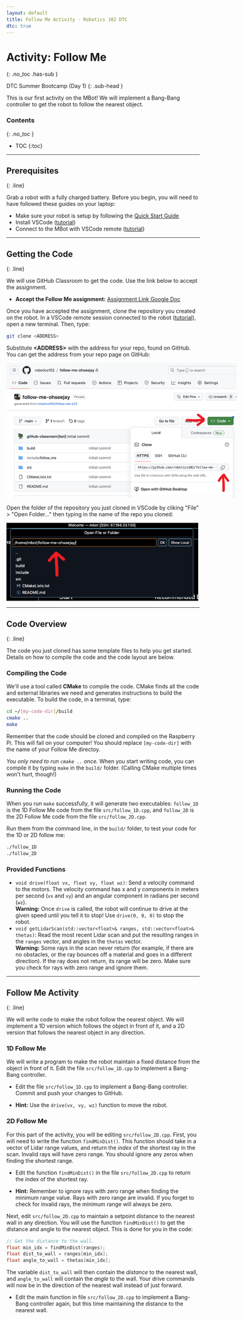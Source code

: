 ```yaml
---
layout: default
title: Follow Me Activity - Robotics 102 DTC
dtc: true
---
```


# Activity: Follow Me
{: .no_toc .has-sub }

DTC Summer Bootcamp (Day 1)
{: .sub-head }

This is our first activity on the MBot! We will implement a Bang-Bang controller to get the robot to follow the nearest object.

### Contents
{: .no_toc }

* TOC
{:toc}

---

## Prerequisites
{: .line}

Grab a robot with a fully charged battery.
Before you begin, you will need to have followed these guides on your laptop:
* Make sure your robot is setup by following the [Quick Start Guide](/tutorials/robot.html#quickstart)
* Install VSCode ([tutorial](/tutorials/setup.html))
* Connect to the MBot with VSCode remote ([tutorial](/tutorials/robot.html#sec_robot_prog))

---

## Getting the Code
{: .line}

We will use GitHub Classroom to get the code. Use the link below to accept the assignment.

<ul class="link-box">
    <li class="icon solid fa-link">
        <strong>Accept the Follow Me assignment:</strong>
        <a href="https://docs.google.com/document/d/1ppkNj2ft377G_Su0ave4pDe0A3_GRCkConf4jKNvTcw/edit?usp=sharing" target="_blank">Assignment Link Google Doc</a>
    </li>
</ul>

Once you have accepted the assignment, clone the repository you created on the robot. In a VSCode remote session connected to the robot ([tutorial](/tutorials/robot.html#sec_robot_prog)), open a new terminal. Then, type:
```bash
git clone <ADDRESS>
```
Substitute **&lt;ADDRESS&gt;** with the address for your repo, found on GitHub. You can get the address from your repo page on GitHub:

<span class="image centered"><img src="/assets/images/dtc/get-git-address.png" alt="" style="max-width:600px;"/></span>

Open the folder of the repository you just cloned in VSCode by cliking &quot;File&quot; &gt; &quot;Open Folder...&quot; then typing in the name of the repo you cloned:

<span class="image centered"><img src="/assets/images/dtc/open-project-folder.png" alt="" style="max-width:500px;"/></span>

---

## Code Overview
{: .line}

The code you just cloned has some template files to help you get started. Details on how to compile the code and the code layout are below.

### Compiling the Code

We'll use a tool called **CMake** to compile the code. CMake finds all the code and external libraries we need and generates instructions to build the executable. To build the code, in a terminal, type:

```bash
cd ~/[my-code-dir]/build
cmake ..
make
```

Remember that the code should be cloned and compiled on the Raspberry Pi. This will fail on your computer!
You should replace `[my-code-dir]` with the name of your Follow Me directoy.

*You only need to run `cmake ..` once.* When you start writing code, you can compile it by typing `make` in the `build/` folder. (Calling CMake multiple times won't hurt, though!)

### Running the Code

When you run `make` successfully, it will generate two executables: `follow_1D` is the 1D Follow Me code from the file `src/follow_1D.cpp`, and `follow_2D` is the 2D Follow Me code from the file `src/follow_2D.cpp`.

Run them from the command line, in the `build/` folder, to test your code for the 1D or 2D follow me:
```bash
./follow_1D
./follow_2D
```

### Provided Functions

<ul class="hint">
    <li class="icon solid fa-cogs">
        <code>void drive(float vx, float vy, float wz)</code>: Send a velocity command to the motors. The velocity command has x and y components in meters per second (<code>vx</code> and <code>vy</code>) and an angular component in radians per second (<code>wz</code>).<br/>
        <strong>Warning:</strong> Once <code>drive</code> is called, the robot will continue to drive at the given speed until you tell it to stop! Use <code>drive(0, 0, 0)</code> to stop the robot.
    </li>
    <li class="icon solid fa-cogs">
        <code>void getLidarScan(std::vector&lt;float&gt;&amp; ranges, std::vector&lt;float&gt;&amp; thetas)</code>: Read the most recent Lidar scan and put the resulting ranges in the <code>ranges</code> vector, and angles in the <code>thetas</code> vector. <br/>
        <strong>Warning:</strong> Some rays in the scan never return (for example, if there are no obstacles, or the ray bounces off a material and goes in a different direction). If the ray does not return, its range will be zero. Make sure you check for rays with zero range and ignore them.
    </li>
    <!-- <li class="icon solid fa-cogs">
        <code>double normalizeAngle(double angle)</code>: Normalize an angle in the range [-pi, pi]. This function returns the normalized angle.
    </li> -->
</ul>

---

## Follow Me Activity
{: .line}

We will write code to make the robot follow the nearest object. We will implement a 1D version which follows the object in front of it, and a 2D version that follows the nearest object in any direction.

### 1D Follow Me

We will write a program to make the robot maintain a fixed distance from the object in front of it. Edit the file `src/follow_1D.cpp` to implement a Bang-Bang controller.

<ul class="todo">
    <li class="icon solid fa-laptop-code">
        Edit the file <code>src/follow_1D.cpp</code> to implement a Bang-Bang controller.
        Commit and push your changes to GitHub.
    </li>
</ul>

<ul class="hint">
    <li class="icon solid fa-cogs"><strong>Hint:</strong> Use the <code>drive(vx, vy, wz)</code> function to move the robot.</li>
</ul>

### 2D Follow Me

For this part of the activity, you will be editing `src/follow_2D.cpp`.
First, you will need to write the function `findMinDist()`. This function should take in a vector of Lidar range values, and return the *index* of the shortest ray in the scan. Invalid rays will have zero range. You should ignore any zeros when finding the shortest range.

<ul class="todo">
    <li class="icon solid fa-laptop-code">
        Edit the function <code>findMinDist()</code> in the file <code>src/follow_2D.cpp</code> to return the index of the shortest ray.
    </li>
</ul>

<ul class="hint">
    <li class="icon solid fa-cogs"><strong>Hint:</strong> Remember to ignore rays with zero range when finding the minimum range value. Rays with zero range are invalid. If you forget to check for invalid rays, the minimum range will always be zero.</li>
</ul>

Next, edit `src/follow_2D.cpp` to maintain a setpoint distance to the nearest wall in any direction. You will use the function `findMinDist()` to get the distance and angle to the nearest object. This is done for you in the code:
```cpp
// Get the distance to the wall.
float min_idx = findMinDist(ranges);
float dist_to_wall = ranges[min_idx];
float angle_to_wall = thetas[min_idx];
```
The variable `dist_to_wall` will then contain the *distance* to the nearest wall, and `angle_to_wall` will contain the *angle* to the wall. Your drive commands will now be in the direction of the nearest wall instead of just forward.

<ul class="todo">
    <li class="icon solid fa-laptop-code">
        Edit the main function in file <code>src/follow_2D.cpp</code> to implement a Bang-Bang controller again, but this time maintaining the distance to the nearest wall.
    </li>
</ul>
